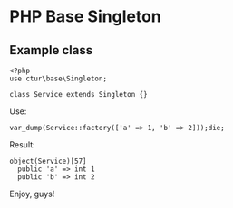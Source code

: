 # PHP Base Singleton

## Example class
~~~
<?php
use ctur\base\Singleton;

class Service extends Singleton {}
~~~
Use:
~~~
var_dump(Service::factory(['a' => 1, 'b' => 2]));die;
~~~
Result:
~~~
object(Service)[57]
  public 'a' => int 1
  public 'b' => int 2
~~~
Enjoy, guys!

